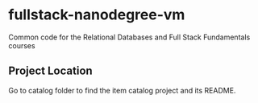 fullstack-nanodegree-vm
=============

Common code for the Relational Databases and Full Stack Fundamentals courses

## Project Location

Go to catalog folder to find the item catalog project and its README.
